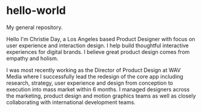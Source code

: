 # hello-world
My general repository.

Hello I'm Christie Day, a Los Angeles based Product Designer with focus on user experience and interaction design. I help build thoughtful interactive experiences for digital brands. I believe great product design comes from empathy and holism.

I was most recently working as the Director of Product Design at WAV Media where I successfully lead the redesign of the core app including research, strategy, user experience and design from conception to execution into mass market within 6 months. I managed designers across the marketing, product design and motion graphics teams as well as closely collaborating with international development teams.
